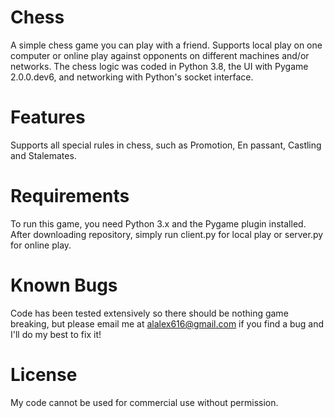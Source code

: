 # Chess
A simple chess game you can play with a friend. Supports local play on one
computer or online play against opponents on different machines and/or
networks. The chess logic was coded in Python 3.8, the UI with Pygame 
2.0.0.dev6, and networking with Python's socket interface.

# Features
Supports all special rules in chess, such as Promotion, En passant, Castling
and Stalemates.

# Requirements
To run this game, you need Python 3.x and the Pygame plugin installed.
After downloading repository, simply run client.py for local play or server.py
for online play.

# Known Bugs
Code has been tested extensively so there should be nothing game breaking, but
please email me at alalex616@gmail.com if you find a bug and I'll do my best to
fix it!

# License
My code cannot be used for commercial use without permission.